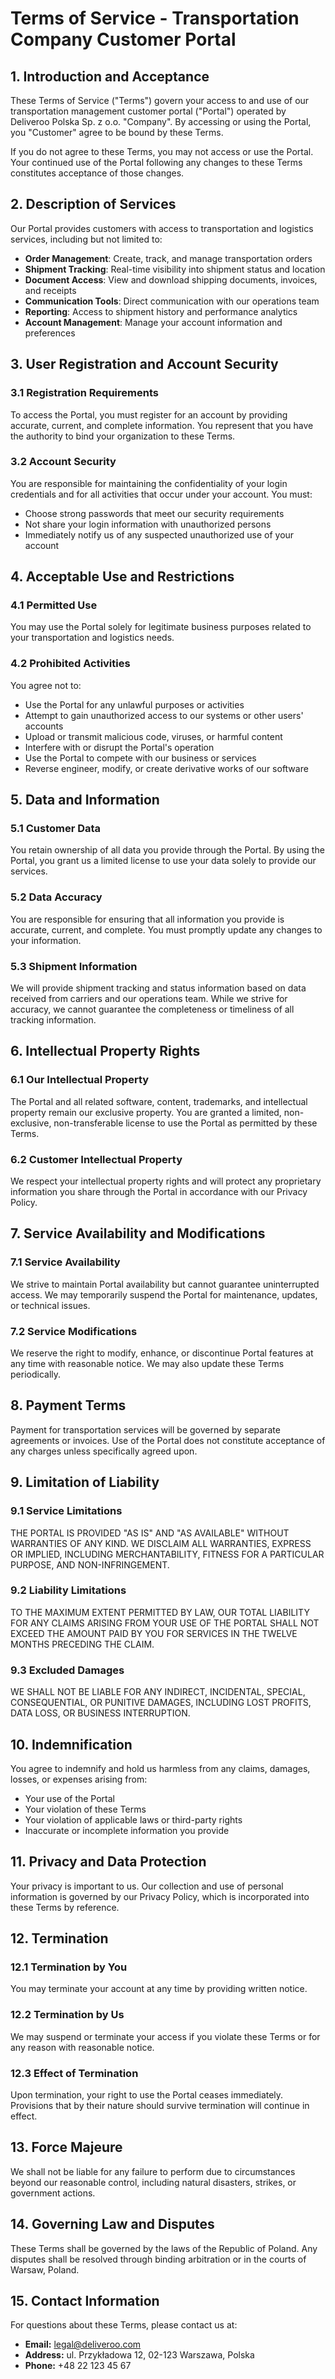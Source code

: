 # Terms of Service - Transportation Company Customer Portal

## 1. Introduction and Acceptance

These Terms of Service ("Terms") govern your access to and use of our transportation management customer portal ("Portal") operated by Deliveroo Polska Sp. z o.o. "Company". By accessing or using the Portal, you "Customer" agree to be bound by these Terms.

If you do not agree to these Terms, you may not access or use the Portal. Your continued use of the Portal following any changes to these Terms constitutes acceptance of those changes.

## 2. Description of Services

Our Portal provides customers with access to transportation and logistics services, including but not limited to:

- **Order Management**: Create, track, and manage transportation orders
- **Shipment Tracking**: Real-time visibility into shipment status and location
- **Document Access**: View and download shipping documents, invoices, and receipts  
- **Communication Tools**: Direct communication with our operations team
- **Reporting**: Access to shipment history and performance analytics
- **Account Management**: Manage your account information and preferences

## 3. User Registration and Account Security

### 3.1 Registration Requirements  
To access the Portal, you must register for an account by providing accurate, current, and complete information. You represent that you have the authority to bind your organization to these Terms.

### 3.2 Account Security  
You are responsible for maintaining the confidentiality of your login credentials and for all activities that occur under your account. You must:
- Choose strong passwords that meet our security requirements
- Not share your login information with unauthorized persons
- Immediately notify us of any suspected unauthorized use of your account

## 4. Acceptable Use and Restrictions

### 4.1 Permitted Use  
You may use the Portal solely for legitimate business purposes related to your transportation and logistics needs.

### 4.2 Prohibited Activities  
You agree not to:
- Use the Portal for any unlawful purposes or activities
- Attempt to gain unauthorized access to our systems or other users' accounts
- Upload or transmit malicious code, viruses, or harmful content
- Interfere with or disrupt the Portal's operation
- Use the Portal to compete with our business or services
- Reverse engineer, modify, or create derivative works of our software

## 5. Data and Information

### 5.1 Customer Data  
You retain ownership of all data you provide through the Portal. By using the Portal, you grant us a limited license to use your data solely to provide our services.

### 5.2 Data Accuracy  
You are responsible for ensuring that all information you provide is accurate, current, and complete. You must promptly update any changes to your information.

### 5.3 Shipment Information  
We will provide shipment tracking and status information based on data received from carriers and our operations team. While we strive for accuracy, we cannot guarantee the completeness or timeliness of all tracking information.

## 6. Intellectual Property Rights

### 6.1 Our Intellectual Property  
The Portal and all related software, content, trademarks, and intellectual property remain our exclusive property. You are granted a limited, non-exclusive, non-transferable license to use the Portal as permitted by these Terms.

### 6.2 Customer Intellectual Property  
We respect your intellectual property rights and will protect any proprietary information you share through the Portal in accordance with our Privacy Policy.

## 7. Service Availability and Modifications

### 7.1 Service Availability  
We strive to maintain Portal availability but cannot guarantee uninterrupted access. We may temporarily suspend the Portal for maintenance, updates, or technical issues.

### 7.2 Service Modifications  
We reserve the right to modify, enhance, or discontinue Portal features at any time with reasonable notice. We may also update these Terms periodically.

## 8. Payment Terms

Payment for transportation services will be governed by separate agreements or invoices. Use of the Portal does not constitute acceptance of any charges unless specifically agreed upon.

## 9. Limitation of Liability

### 9.1 Service Limitations  
THE PORTAL IS PROVIDED "AS IS" AND "AS AVAILABLE" WITHOUT WARRANTIES OF ANY KIND. WE DISCLAIM ALL WARRANTIES, EXPRESS OR IMPLIED, INCLUDING MERCHANTABILITY, FITNESS FOR A PARTICULAR PURPOSE, AND NON-INFRINGEMENT.

### 9.2 Liability Limitations  
TO THE MAXIMUM EXTENT PERMITTED BY LAW, OUR TOTAL LIABILITY FOR ANY CLAIMS ARISING FROM YOUR USE OF THE PORTAL SHALL NOT EXCEED THE AMOUNT PAID BY YOU FOR SERVICES IN THE TWELVE MONTHS PRECEDING THE CLAIM.

### 9.3 Excluded Damages  
WE SHALL NOT BE LIABLE FOR ANY INDIRECT, INCIDENTAL, SPECIAL, CONSEQUENTIAL, OR PUNITIVE DAMAGES, INCLUDING LOST PROFITS, DATA LOSS, OR BUSINESS INTERRUPTION.

## 10. Indemnification

You agree to indemnify and hold us harmless from any claims, damages, losses, or expenses arising from:
- Your use of the Portal
- Your violation of these Terms
- Your violation of applicable laws or third-party rights
- Inaccurate or incomplete information you provide

## 11. Privacy and Data Protection

Your privacy is important to us. Our collection and use of personal information is governed by our Privacy Policy, which is incorporated into these Terms by reference.

## 12. Termination

### 12.1 Termination by You  
You may terminate your account at any time by providing written notice.

### 12.2 Termination by Us  
We may suspend or terminate your access if you violate these Terms or for any reason with reasonable notice.

### 12.3 Effect of Termination  
Upon termination, your right to use the Portal ceases immediately. Provisions that by their nature should survive termination will continue in effect.

## 13. Force Majeure

We shall not be liable for any failure to perform due to circumstances beyond our reasonable control, including natural disasters, strikes, or government actions.

## 14. Governing Law and Disputes

These Terms shall be governed by the laws of the Republic of Poland. Any disputes shall be resolved through binding arbitration or in the courts of Warsaw, Poland.

## 15. Contact Information

For questions about these Terms, please contact us at:

- **Email:** legal@deliveroo.com  
- **Address:** ul. Przykładowa 12, 02-123 Warszawa, Polska  
- **Phone:** +48 22 123 45 67  
